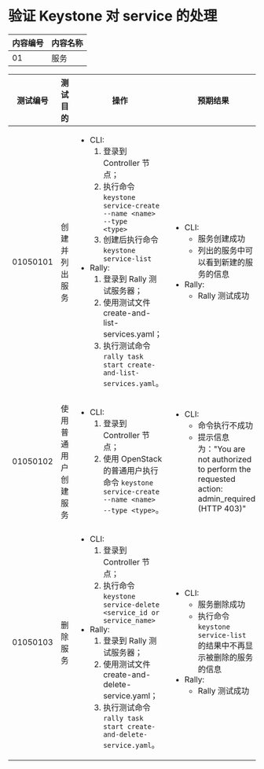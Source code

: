 # 验证 Keystone 对 service 的处理

|内容编号|内容名称|
|--------|--------|
|01|服务|


|测试编号|测试目的|操作|预期结果|实际结果|备注|Rally/Tempest/None|
|--------|--------|----|--------|--------|----|------------------|
|01050101|创建并列出服务|<ul><li>CLI:<ol><li>登录到 Controller 节点；</li><li>执行命令 <code>keystone service-create --name \<name\> --type \<type\></code></li><li>创建后执行命令 <code>keystone service-list</code></li></ol></li><li>Rally:<ol><li>登录到 Rally 测试服务器；</li><li>使用测试文件 create-and-list-services.yaml；</li><li>执行测试命令 <code>rally task start create-and-list-services.yaml</code>。</li></ol></li></ul>|<ul><li>CLI:<ul><li>服务创建成功</li><li>列出的服务中可以看到新建的服务的信息</li></ul></li><li>Rally:<ul><li>Rally 测试成功</li></ul></li></ul>||执行 100 次，每次并行执行 10 个测试|Rally:</br>create-and-list-services.yaml|
|01050102|使用普通用户创建服务|<ul><li>CLI:<ol><li>登录到 Controller 节点；</li><li>使用 OpenStack 的普通用户执行命令 <code>keystone service-create --name \<name\> --type \<type\></code>。</li></ol></li></ul>|<ul><li>CLI:<ul><li>命令执行不成功</li><li>提示信息为："You are not authorized to perform the requested action: admin_required (HTTP 403)"|||None|
|01050103|删除服务|<ul><li>CLI:<ol><li>登录到 Controller 节点；</li><li>执行命令 <code>keystone service-delete \<service_id or service_name\></code></li></ol></li><li>Rally:<ol><li>登录到 Rally 测试服务器；</li><li>使用测试文件 create-and-delete-service.yaml；</li><li>执行测试命令 <code>rally task start create-and-delete-service.yaml</code>。</li></ol></li></ul>|<ul><li>CLI:<ul><li>服务删除成功</li><li>执行命令 <code>keystone service-list</code> 的结果中不再显示被删除的服务的信息</li></ul></li><li>Rally:<ul><li>Rally 测试成功</li></ul></li></ul>||执行 100 次，每次并行执行 10 个测试|Rally:</br>create-and-delete-service.yaml|
